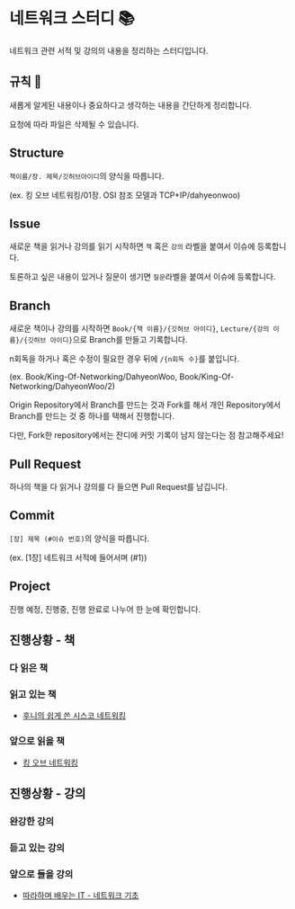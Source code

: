 # 네트워크 스터디 📚
네트워크 관련 서적 및 강의의 내용을 정리하는 스터디입니다.

## 규칙 🐣
새롭게 알게된 내용이나 중요하다고 생각하는 내용을 간단하게 정리합니다.

요청에 따라 파일은 삭제될 수 있습니다.

## Structure
`책이름/장. 제목/깃허브아이디`의 양식을 따릅니다.

(ex. 킹 오브 네트워킹/01장. OSI 참조 모델과 TCP+IP/dahyeonwoo)

## Issue
새로운 책을 읽거나 강의를 읽기 시작하면 `책` 혹은 `강의` 라벨을 붙여서 이슈에 등록합니다. 

토론하고 싶은 내용이 있거나 질문이 생기면 `질문`라벨을 붙여서 이슈에 등록합니다.

## Branch
새로운 책이나 강의를 시작하면 `Book/{책 이름}/{깃허브 아이디}`, `Lecture/{강의 이름}/{깃허브 아이디}`으로 Branch를 만들고 기록합니다.

n회독을 하거나 혹은 수정이 필요한 경우 뒤에 `/{n회독 수}`를 붙입니다.

(ex. Book/King-Of-Networking/DahyeonWoo, Book/King-Of-Networking/DahyeonWoo/2)


Origin Repository에서 Branch를 만드는 것과 Fork를 해서 개인 Repository에서 Branch를 만드는 것 중 하나를 택해서 진행합니다.

다만, Fork한 repository에서는 잔디에 커밋 기록이 남지 않는다는 점 참고해주세요!

## Pull Request
하나의 책을 다 읽거나 강의를 다 들으면 Pull Request를 남깁니다.

## Commit
`[장] 제목 (#이슈 번호)`의 양식을 따릅니다.

(ex. [1장] 네트워크 서적에 들어서며 (#1))

## Project
진행 예정, 진행중, 진행 완료로 나누어 한 눈에 확인합니다.

## 진행상황 - 책

### 다 읽은 책

### 읽고 있는 책
* [후니의 쉽게 쓴 시스코 네트워킹](http://www.yes24.com/Product/Goods/89520426)

### 앞으로 읽을 책
* [킹 오브 네트워킹](http://www.yes24.com/Product/Goods/58259041)

## 진행상황 - 강의

### 완강한 강의

### 듣고 있는 강의

### 앞으로 들을 강의
* [따라하며 배우는 IT - 네트워크 기초](https://www.youtube.com/watch?v=Av9UFzl_wis&list=PL0d8NnikouEWcF1jJueLdjRIC4HsUlULi&index=1)
